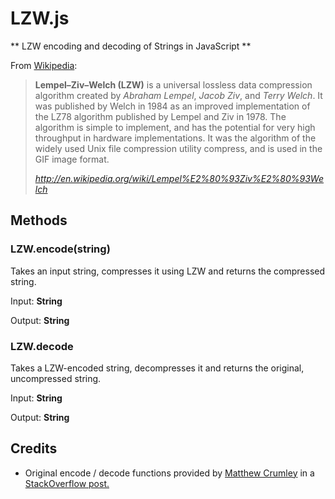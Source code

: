 LZW.js
======

** LZW encoding and decoding of Strings in JavaScript **

From [Wikipedia](http://en.wikipedia.org/wiki/Lempel%E2%80%93Ziv%E2%80%93Welch):

> **Lempel–Ziv–Welch (LZW)** is a universal lossless data compression algorithm created by *Abraham Lempel*, *Jacob Ziv*,
> and *Terry Welch*. It was published by Welch in 1984 as an improved implementation of the LZ78 algorithm published by
> Lempel and Ziv in 1978. The algorithm is simple to implement, and has the potential for very high throughput in hardware
> implementations. It was the algorithm of the widely used Unix file compression utility compress, and is used in the GIF
> image format.
>
> <cite>http://en.wikipedia.org/wiki/Lempel%E2%80%93Ziv%E2%80%93Welch</cite>

Methods
-------

### LZW.encode(string)

Takes an input string, compresses it using LZW and returns the compressed string.

Input: **String**

Output: **String**

### LZW.decode

Takes a LZW-encoded string, decompresses it and returns the original, uncompressed string.

Input: **String**

Output: **String**

Credits
-------

- Original encode / decode functions provided by [Matthew Crumley](http://stackoverflow.com/users/2214/matthew-crumley) in a [StackOverflow post.](http://stackoverflow.com/questions/294297/javascript-implementation-of-gzip)